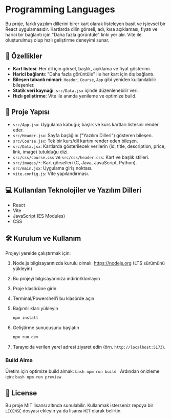 # Programming Languages
Bu proje, farklı yazılım dillerini birer kart olarak listeleyen basit ve işlevsel bir React uygulamasıdır. Kartlarda dilin görseli, adı, kısa açıklaması, fiyatı ve harici bir bağlantı için "Daha fazla görüntüle" linki yer alır. Vite ile oluşturulmuş olup hızlı geliştirme deneyimi sunar.

## 🚀 Özellikler

- **Kart listesi**: Her dil için görsel, başlık, açıklama ve fiyat gösterimi.
- **Harici bağlantı**: "Daha fazla görüntüle" ile her kart için dış bağlantı.
- **Bileşen tabanlı mimari**: `Header`, `Course`, `App` gibi yeniden kullanılabilir bileşenler.
- **Statik veri kaynağı**: `src/Data.jsx` içinde düzenlenebilir veri.
- **Hızlı geliştirme**: Vite ile anında yenileme ve optimize build.

## 📂 Proje Yapısı

- `src/App.jsx`: Uygulama kabuğu; başlık ve kurs kartları listesini render eder.
- `src/Header.jsx`: Sayfa başlığını ("Yazılım Dilleri") gösteren bileşen.
- `src/Course.jsx`: Tek bir kurs/dil kartını render eden bileşen.
- `src/Data.jsx`: Kartlarda gösterilecek verilerin (id, title, description, price, link, image) tutulduğu dizi.
- `src/css/course.css` ve `src/css/header.css`: Kart ve başlık stilleri.
- `src/images/*`: Kart görselleri (C, Java, JavaScript, Python).
- `src/main.jsx`: Uygulama giriş noktası.
- `vite.config.js`: Vite yapılandırması.

## 💻 Kullanılan Teknolojiler ve Yazılım Dilleri
- React
- Vite
- JavaScript (ES Modules)
- CSS

## 🛠 Kurulum ve Kullanım

Projeyi yerelde çalıştırmak için:

1. Node.js bilgisayarınızda kurulu olmalı: https://nodejs.org (LTS sürümünü yükleyin)
2. Bu projeyi bilgisayarınıza indirin/klonlayın
3. Proje klasörüne girin
4. Terminal/Powershell’i bu klasörde açın
5. Bağımlılıkları yükleyin
     ```bash
     npm install
     ```

6. Geliştirme sunucusunu başlatın
     ```bash
     npm run dev
     ```

7. Tarayıcıda verilen yerel adresi ziyaret edin (örn. `http://localhost:5173`).

### Build Alma
Üretim için optimize build almak:
     ```bash
     npm run build
     ```
Ardından önizleme için:
     ```bash
     npm run preview
     ```

## 📜 License
Bu proje MIT lisansı altında sunulabilir. Kullanmak isterseniz repoya bir `LICENSE` dosyası ekleyin ya da lisansı `MIT` olarak belirtin.


